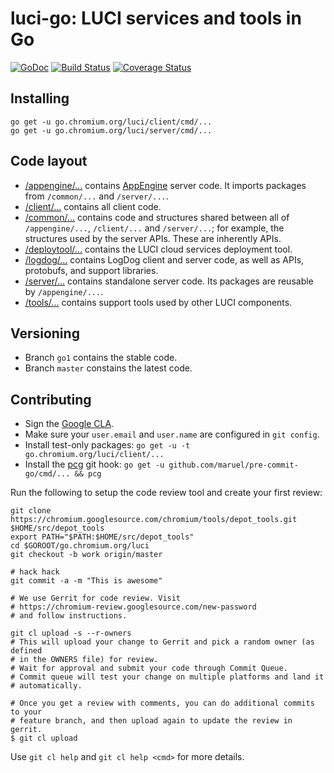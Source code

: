 luci-go: LUCI services and tools in Go
======================================

[![GoDoc](https://godoc.org/github.com/luci/luci-go?status.svg)](https://godoc.org/github.com/luci/luci-go)
[![Build Status](https://travis-ci.org/luci/luci-go.svg?branch=master)](https://travis-ci.org/luci/luci-go)
[![Coverage Status](https://coveralls.io/repos/luci/luci-go/badge.svg?branch=master&service=github)](https://coveralls.io/github/luci/luci-go?branch=master)

Installing
----------

    go get -u go.chromium.org/luci/client/cmd/...
    go get -u go.chromium.org/luci/server/cmd/...


Code layout
-----------

  * [/appengine/...](https://github.com/luci/luci-go/tree/master/appengine)
    contains [AppEngine](https://cloud.google.com/appengine/docs/go/) server
    code. It imports packages from `/common/...` and `/server/...`.
  * [/client/...](https://github.com/luci/luci-go/tree/master/client) contains
    all client code.
  * [/common/...](https://github.com/luci/luci-go/tree/master/common) contains
    code and structures shared between all of `/appengine/...`, `/client/...`
    and `/server/...`; for example, the structures used by the server APIs.
    These are inherently APIs.
  * [/deploytool/...](https://github.com/luci/luci-go/tree/master/deploytool)
    contains the LUCI cloud services deployment tool.
  * [/logdog/...](https://github.com/luci/luci-go/tree/master/logdog) contains
    LogDog client and server code, as well as APIs, protobufs, and support
    libraries.
  * [/server/...](https://github.com/luci/luci-go/tree/master/server) contains
    standalone server code. Its packages are reusable by `/appengine/...`.
  * [/tools/...](https://github.com/luci/luci-go/tree/master/tools) contains
    support tools used by other LUCI components.


Versioning
----------

  * Branch `go1` contains the stable code.
  * Branch `master` constains the latest code.


Contributing
------------

  * Sign the [Google CLA](https://cla.developers.google.com/clas).
  * Make sure your `user.email` and `user.name` are configured in `git config`.
  * Install test-only packages:
    `go get -u -t go.chromium.org/luci/client/...`
  * Install the [pcg](https://github.com/maruel/pre-commit-go) git hook:
    `go get -u github.com/maruel/pre-commit-go/cmd/... && pcg`

Run the following to setup the code review tool and create your first review:

    git clone https://chromium.googlesource.com/chromium/tools/depot_tools.git $HOME/src/depot_tools
    export PATH="$PATH:$HOME/src/depot_tools"
    cd $GOROOT/go.chromium.org/luci
    git checkout -b work origin/master

    # hack hack
    git commit -a -m "This is awesome"

    # We use Gerrit for code review. Visit
    # https://chromium-review.googlesource.com/new-password
    # and follow instructions.

    git cl upload -s --r-owners
    # This will upload your change to Gerrit and pick a random owner (as defined
    # in the OWNERS file) for review.
    # Wait for approval and submit your code through Commit Queue.
    # Commit queue will test your change on multiple platforms and land it
    # automatically.

    # Once you get a review with comments, you can do additional commits to your
    # feature branch, and then upload again to update the review in gerrit.
    $ git cl upload

Use `git cl help` and `git cl help <cmd>` for more details.
